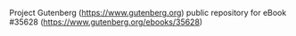 Project Gutenberg (https://www.gutenberg.org) public repository for eBook #35628 (https://www.gutenberg.org/ebooks/35628)
